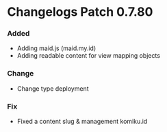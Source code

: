 # Changelogs Patch 0.7.80

### Added

- Adding maid.js (maid.my.id)
- Adding readable content for view mapping objects

### Change

- Change type deployment

### Fix

- Fixed a content slug & management komiku.id
